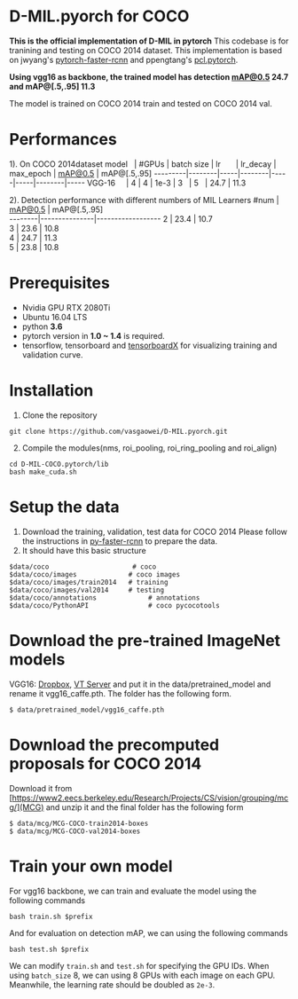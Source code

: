 # D-MIL.pyorch for COCO
**This is the official implementation of D-MIL in pytorch**
This codebase is for tranining and testing on COCO 2014 dataset.
This implementation is based on jwyang's [pytorch-faster-rcnn](https://github.com/jwyang/faster-rcnn.pytorch) and ppengtang's [pcl.pytorch](https://github.com/ppengtang/pcl.pytorch).

**Using vgg16 as backbone, the trained model has detection mAP@0.5 24.7 and mAP@[.5,.95] 11.3**

The model is trained on COCO 2014 train and tested on COCO 2014 val. 

# Performances
  1). On COCO 2014dataset
  model    | #GPUs | batch size | lr        | lr_decay | max_epoch | mAP@0.5 | mAP@[.5,.95]
---------|--------|-----|--------|-----|-----|--------|-----
VGG-16     | 4 | 4 | 1e-3 | 3   | 5   |  24.7  |  11.3


  2). Detection performance with different numbers of MIL Learners
  #num    |    mAP@0.5    |   mAP@[.5,.95]     
  --------|---------------|------------------
  2       |    23.4       |  10.7            
  3       |    23.6       |  10.8            
  4       |    24.7       |  11.3            
  5       |    23.8       |  10.8            
  

# Prerequisites
* Nvidia GPU RTX 2080Ti
* Ubuntu 16.04 LTS
* python **3.6**
* pytorch version in **1.0 ~ 1.4** is required. 
* tensorflow, tensorboard and [tensorboardX](https://github.com/lanpa/tensorboardX) for visualizing training and validation curve.

# Installation
1. Clone the repository
  ```Shell
  git clone https://github.com/vasgaowei/D-MIL.pyorch.git
  ```
2. Compile the modules(nms, roi_pooling, roi_ring_pooling and roi_align)
  ```
  cd D-MIL-COCO.pytorch/lib
  bash make_cuda.sh
  ```
# Setup the data

1. Download the training, validation, test data for COCO 2014
  Please follow the instructions in [py-faster-rcnn](https://github.com/rbgirshick/py-faster-rcnn#beyond-the-demo-installation-for-training-and-testing-models) to prepare the data.
2. It should have this basic structure
  ```
  $data/coco                     # coco
  $data/coco/images             # coco images 
  $data/coco/images/train2014   # training
  $data/coco/images/val2014     # testing
  $data/coco/annotations             # annotations
  $data/coco/PythonAPI               # coco pycocotools
  ```
  
# Download the pre-trained ImageNet models
  VGG16: [Dropbox](https://www.dropbox.com/s/s3brpk0bdq60nyb/vgg16_caffe.pth?dl=0), [VT Server](https://filebox.ece.vt.edu/~jw2yang/faster-rcnn/pretrained-base-models/vgg16_caffe.pth) and put it in the data/pretrained_model and rename it vgg16_caffe.pth. The folder has the following form.
  ```
  $ data/pretrained_model/vgg16_caffe.pth
  ```
# Download the precomputed proposals for COCO 2014
  Download it from [https://www2.eecs.berkeley.edu/Research/Projects/CS/vision/grouping/mcg/](MCG)
  and unzip it and the final folder has the following form
  ```
  $ data/mcg/MCG-COCO-train2014-boxes
  $ data/mcg/MCG-COCO-val2014-boxes
  ```
# Train your own model
  For vgg16 backbone, we can train and evaluate the model using the following commands
  ```
  bash train.sh $prefix
  ```
  And for evaluation on detection mAP, we can using the following commands
  ```
  bash test.sh $prefix
  ```
  We can modify ```train.sh``` and ```test.sh``` for specifying the GPU IDs.
  When using ```batch_size``` 8, we can using 8 GPUs with each image on each GPU. Meanwhile, the learning rate should be doubled as ```2e-3```.
